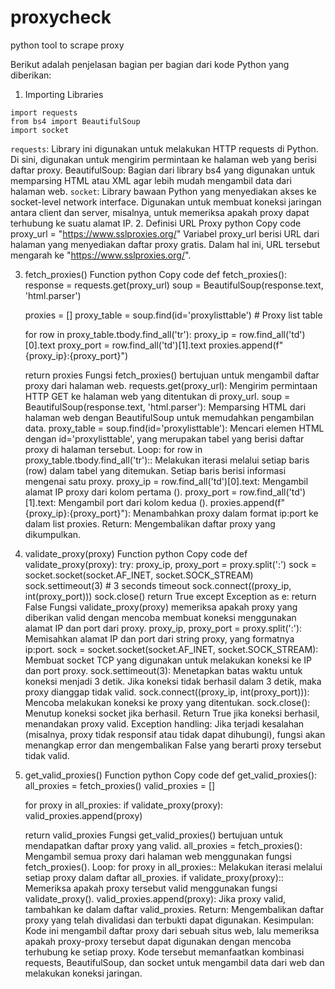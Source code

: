 # proxycheck
python tool to scrape proxy

Berikut adalah penjelasan bagian per bagian dari kode Python yang diberikan:

1. Importing Libraries
```
import requests
from bs4 import BeautifulSoup
import socket
```
`requests`: Library ini digunakan untuk melakukan HTTP requests di Python. Di sini, digunakan untuk mengirim permintaan ke halaman web yang berisi daftar proxy.
BeautifulSoup: Bagian dari library bs4 yang digunakan untuk memparsing HTML atau XML agar lebih mudah mengambil data dari halaman web.
`socket`: Library bawaan Python yang menyediakan akses ke socket-level network interface. Digunakan untuk membuat koneksi jaringan antara client dan server, misalnya, untuk memeriksa apakah proxy dapat terhubung ke suatu alamat IP.
2. Definisi URL Proxy
python
Copy code
proxy_url = "https://www.sslproxies.org/"
Variabel proxy_url berisi URL dari halaman yang menyediakan daftar proxy gratis. Dalam hal ini, URL tersebut mengarah ke "https://www.sslproxies.org/".

3. fetch_proxies() Function
python
Copy code
def fetch_proxies():
    response = requests.get(proxy_url)
    soup = BeautifulSoup(response.text, 'html.parser')
    
    proxies = []
    proxy_table = soup.find(id='proxylisttable')  # Proxy list table
    
    for row in proxy_table.tbody.find_all('tr'):
        proxy_ip = row.find_all('td')[0].text
        proxy_port = row.find_all('td')[1].text
        proxies.append(f"{proxy_ip}:{proxy_port}")
    
    return proxies
Fungsi fetch_proxies() bertujuan untuk mengambil daftar proxy dari halaman web.
requests.get(proxy_url): Mengirim permintaan HTTP GET ke halaman web yang ditentukan di proxy_url.
soup = BeautifulSoup(response.text, 'html.parser'): Memparsing HTML dari halaman web dengan BeautifulSoup untuk memudahkan pengambilan data.
proxy_table = soup.find(id='proxylisttable'): Mencari elemen HTML dengan id='proxylisttable', yang merupakan tabel yang berisi daftar proxy di halaman tersebut.
Loop:
for row in proxy_table.tbody.find_all('tr'):: Melakukan iterasi melalui setiap baris (row) dalam tabel yang ditemukan. Setiap baris berisi informasi mengenai satu proxy.
proxy_ip = row.find_all('td')[0].text: Mengambil alamat IP proxy dari kolom pertama (<td>).
proxy_port = row.find_all('td')[1].text: Mengambil port dari kolom kedua (<td>).
proxies.append(f"{proxy_ip}:{proxy_port}"): Menambahkan proxy dalam format ip:port ke dalam list proxies.
Return: Mengembalikan daftar proxy yang dikumpulkan.
4. validate_proxy(proxy) Function
python
Copy code
def validate_proxy(proxy):
    try:
        proxy_ip, proxy_port = proxy.split(':')
        sock = socket.socket(socket.AF_INET, socket.SOCK_STREAM)
        sock.settimeout(3)  # 3 seconds timeout
        sock.connect((proxy_ip, int(proxy_port)))
        sock.close()
        return True
    except Exception as e:
        return False
Fungsi validate_proxy(proxy) memeriksa apakah proxy yang diberikan valid dengan mencoba membuat koneksi menggunakan alamat IP dan port dari proxy.
proxy_ip, proxy_port = proxy.split(':'): Memisahkan alamat IP dan port dari string proxy, yang formatnya ip:port.
sock = socket.socket(socket.AF_INET, socket.SOCK_STREAM): Membuat socket TCP yang digunakan untuk melakukan koneksi ke IP dan port proxy.
sock.settimeout(3): Menetapkan batas waktu untuk koneksi menjadi 3 detik. Jika koneksi tidak berhasil dalam 3 detik, maka proxy dianggap tidak valid.
sock.connect((proxy_ip, int(proxy_port))): Mencoba melakukan koneksi ke proxy yang ditentukan.
sock.close(): Menutup koneksi socket jika berhasil.
Return True jika koneksi berhasil, menandakan proxy valid.
Exception handling: Jika terjadi kesalahan (misalnya, proxy tidak responsif atau tidak dapat dihubungi), fungsi akan menangkap error dan mengembalikan False yang berarti proxy tersebut tidak valid.
5. get_valid_proxies() Function
python
Copy code
def get_valid_proxies():
    all_proxies = fetch_proxies()
    valid_proxies = []
    
    for proxy in all_proxies:
        if validate_proxy(proxy):
            valid_proxies.append(proxy)
    
    return valid_proxies
Fungsi get_valid_proxies() bertujuan untuk mendapatkan daftar proxy yang valid.
all_proxies = fetch_proxies(): Mengambil semua proxy dari halaman web menggunakan fungsi fetch_proxies().
Loop:
for proxy in all_proxies:: Melakukan iterasi melalui setiap proxy dalam daftar all_proxies.
if validate_proxy(proxy):: Memeriksa apakah proxy tersebut valid menggunakan fungsi validate_proxy().
valid_proxies.append(proxy): Jika proxy valid, tambahkan ke dalam daftar valid_proxies.
Return: Mengembalikan daftar proxy yang telah divalidasi dan terbukti dapat digunakan.
Kesimpulan:
Kode ini mengambil daftar proxy dari sebuah situs web, lalu memeriksa apakah proxy-proxy tersebut dapat digunakan dengan mencoba terhubung ke setiap proxy. Kode tersebut memanfaatkan kombinasi requests, BeautifulSoup, dan socket untuk mengambil data dari web dan melakukan koneksi jaringan.
